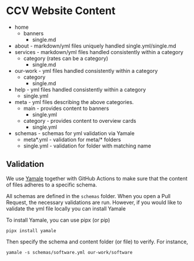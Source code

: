 # CCV Website Content

- home
    - banners
        - single.md
- about - markdown/yml files uniquely handled
    single.yml/single.md
- services - markdown/yml files handled consistently within a category
    - category (rates can be a category)
        - single.md
- our-work - yml files handled consistently within a category
    - category
        - single.md
- help - yml files handled consistently within a category
    - single.yml
- meta - yml files describing the above categories.
    - main - provides content to banners
        - single.yml
    - category - provides content to overview cards
        - single.yml
- schemas - schemas for yml validation via Yamale
    - meta*.yml - validation for meta/* folders
    - single.yml - validation for folder with matching name


## Validation

We use [Yamale]() together with GitHub Actions to make sure that the content of files adheres to a specific schema.

All schemas are defined in the `schemas` folder. When you open a Pull Request, the necessary validations are run. 
However, if you would like to validate the yml file locally you can install Yamale

To install Yamale, you can use pipx (or pip)

```
pipx install yamale
```

Then specify the schema and content folder (or file) to verify. For instance,

```
yamale -s schemas/software.yml our-work/software
```